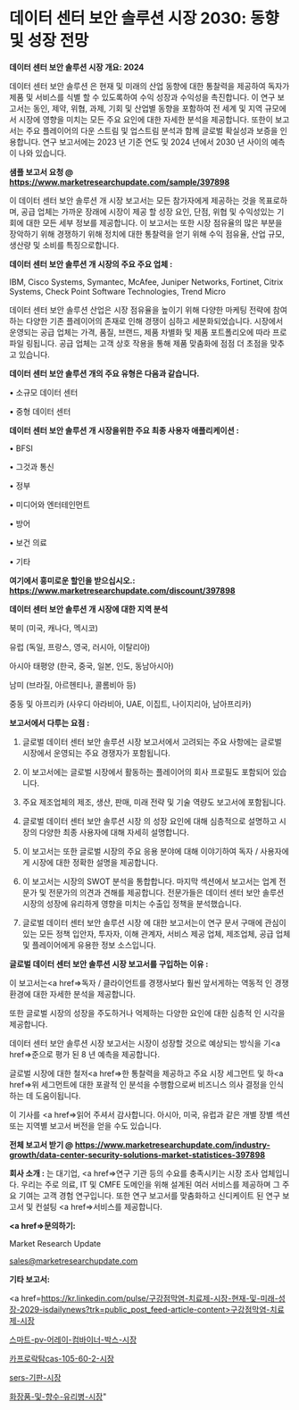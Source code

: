 # 데이터 센터 보안 솔루션 시장 2030: 동향 및 성장 전망

<strong>데이터 센터 보안 솔루션 시장 개요: 2024</strong>

데이터 센터 보안 솔루션 은 현재 및 미래의 산업 동향에 대한 통찰력을 제공하여 독자가 제품 및 서비스를 식별 할 수 있도록하여 수익 성장과 수익성을 촉진합니다. 이 연구 보고서는 동인, 제약, 위협, 과제, 기회 및 산업별 동향을 포함하여 전 세계 및 지역 규모에서 시장에 영향을 미치는 모든 주요 요인에 대한 자세한 분석을 제공합니다. 또한이 보고서는 주요 플레이어의 다운 스트림 및 업스트림 분석과 함께 글로벌 확실성과 보증을 인용합니다. 연구 보고서에는 2023 년 기준 연도 및 2024 년에서 2030 년 사이의 예측이 나와 있습니다.



<strong>샘플 보고서 요청 @ <a href=https://www.marketresearchupdate.com/sample/397898>https://www.marketresearchupdate.com/sample/397898</a></strong>

이 데이터 센터 보안 솔루션 개 시장 보고서는 모든 참가자에게 제공하는 것을 목표로하며, 공급 업체는 가까운 장래에 시장이 제공 할 성장 요인, 단점, 위협 및 수익성있는 기회에 대한 모든 세부 정보를 제공합니다. 이 보고서는 또한 시장 점유율의 많은 부분을 장악하기 위해 경쟁하기 위해 정치에 대한 통찰력을 얻기 위해 수익 점유율, 산업 규모, 생산량 및 소비를 특징으로합니다.



<strong>데이터 센터 보안 솔루션 개 시장의 주요 주요 업체 :</strong>

IBM, Cisco Systems, Symantec, McAfee, Juniper Networks, Fortinet, Citrix Systems, Check Point Software Technologies, Trend Micro

데이터 센터 보안 솔루션 산업은 시장 점유율을 높이기 위해 다양한 마케팅 전략에 참여하는 다양한 기존 플레이어의 존재로 인해 경쟁이 심하고 세분화되었습니다. 시장에서 운영되는 공급 업체는 가격, 품질, 브랜드, 제품 차별화 및 제품 포트폴리오에 따라 프로파일 링됩니다. 공급 업체는 고객 상호 작용을 통해 제품 맞춤화에 점점 더 초점을 맞추고 있습니다.



<strong>데이터 센터 보안 솔루션 개의 주요 유형은 다음과 같습니다.</strong>

• 소규모 데이터 센터

• 중형 데이터 센터



<strong>데이터 센터 보안 솔루션 개 시장을위한 주요 최종 사용자 애플리케이션 :</strong>

• BFSI

• 그것과 통신

• 정부

• 미디어와 엔터테인먼트

• 방어

• 보건 의료

• 기타



<strong>여기에서 흥미로운 할인을 받으십시오.: <a href=https://www.marketresearchupdate.com/discount/397898>https://www.marketresearchupdate.com/discount/397898</a></strong>



<strong>데이터 센터 보안 솔루션 개 시장에 대한 지역 분석</strong>

북미 (미국, 캐나다, 멕시코)

유럽 (독일, 프랑스, 영국, 러시아, 이탈리아)

아시아 태평양 (한국, 중국, 일본, 인도, 동남아시아)

남미 (브라질, 아르헨티나, 콜롬비아 등)

중동 및 아프리카 (사우디 아라비아, UAE, 이집트, 나이지리아, 남아프리카)



<strong>보고서에서 다루는 요점 :</strong>

1. 글로벌 데이터 센터 보안 솔루션 시장 보고서에서 고려되는 주요 사항에는 글로벌 시장에서 운영되는 주요 경쟁자가 포함됩니다.

2. 이 보고서에는 글로벌 시장에서 활동하는 플레이어의 회사 프로필도 포함되어 있습니다.

3. 주요 제조업체의 제조, 생산, 판매, 미래 전략 및 기술 역량도 보고서에 포함됩니다.

4. 글로벌 데이터 센터 보안 솔루션 시장 의 성장 요인에 대해 심층적으로 설명하고 시장의 다양한 최종 사용자에 대해 자세히 설명합니다.

5. 이 보고서는 또한 글로벌 시장의 주요 응용 분야에 대해 이야기하여 독자 / 사용자에게 시장에 대한 정확한 설명을 제공합니다.

6. 이 보고서는 시장의 SWOT 분석을 통합합니다. 마지막 섹션에서 보고서는 업계 전문가 및 전문가의 의견과 견해를 제공합니다. 전문가들은 데이터 센터 보안 솔루션 시장의 성장에 유리하게 영향을 미치는 수출입 정책을 분석했습니다.

7. 글로벌 데이터 센터 보안 솔루션 시장 에 대한 보고서는이 연구 문서 구매에 관심이있는 모든 정책 입안자, 투자자, 이해 관계자, 서비스 제공 업체, 제조업체, 공급 업체 및 플레이어에게 유용한 정보 소스입니다.



<strong>글로벌 데이터 센터 보안 솔루션 시장 보고서를 구입하는 이유 :</strong>

이 보고서는<a href=>독자 / 클</a>라이언트를 경쟁사보다 훨씬 앞서게하는 역동적 인 경쟁 환경에 대한 자세한 분석을 제공합니다.

또한 글로벌 시장의 성장을 주도하거나 억제하는 다양한 요인에 대한 심층적 인 시각을 제공합니다.

데이터 센터 보안 솔루션 시장 보고서는 시장이 성장할 것으로 예상되는 방식을 기<a href=>준으로</a> 평가 된 8 년 예측을 제공합니다.

글로벌 시장에 대한 철저<a href=>한 통찰력</a>을 제공하고 주요 시장 세그먼트 및 하<a href=>위 세그</a>먼트에 대한 포괄적 인 분석을 수행함으로써 비즈니스 의사 결정을 인식하는 데 도움이됩니다.

이 기사를 <a href=>읽어 주</a>셔서 감사합니다. 아시아, 미국, 유럽과 같은 개별 장별 섹션 또는 지역별 보고서 버전을 얻을 수도 있습니다.



<strong>전체 보고서 받기 @ <a href=https://www.marketresearchupdate.com/industry-growth/data-center-security-solutions-market-statistices-397898>https://www.marketresearchupdate.com/industry-growth/data-center-security-solutions-market-statistices-397898</a></strong>



<strong>회사 소개 :</strong>
는 대기업, <a href=>연구 기</a>관 등의 수요를 충족시키는 시장 조사 업체입니다. 우리는 주로 의료, IT 및 CMFE 도메인을 위해 설계된 여러 서비스를 제공하며 그 주요 기여는 고객 경험 연구입니다. 또한 연구 보고서를 맞춤화하고 신디케이트 된 연구 보고서 및 컨설팅 <a href=>서비</a>스를 제공합니다.



<strong><a href=>문의하기:</a></strong>

Market Research Update

sales@marketresearchupdate.com



<strong>기타 보고서:</strong>

<a href=https://kr.linkedin.com/pulse/구강점막염-치료제-시장-현재-및-미래-성장-2029-isdailynews?trk=public_post_feed-article-content>구강점막염-치료제-시장</a>

<a href=https://www.linkedin.com/pulse/스마트-pv-어레이-컴바이너-박스-시장-경쟁-분석-및-성장-잠재력-2029-mpabf/>스마트-pv-어레이-컴바이너-박스-시장</a>

<a href=https://www.linkedin.com/pulse/카프로락탐cas-105-60-2-시장-진입-전략-및-위험-평가2029년-6bref/>카프로락탐cas-105-60-2-시장</a>

<a href=https://www.linkedin.com/pulse/sers-기판-시장-동향-및-성장-전망-trendsetters-talk-360-analysis-ajs1f/>sers-기판-시장</a>

<a href=https://www.linkedin.com/pulse/화장품-및-향수-유리병-시장-세분화-연구-목표-고객2030년-dlgyc/>화장품-및-향수-유리병-시장</a>"
